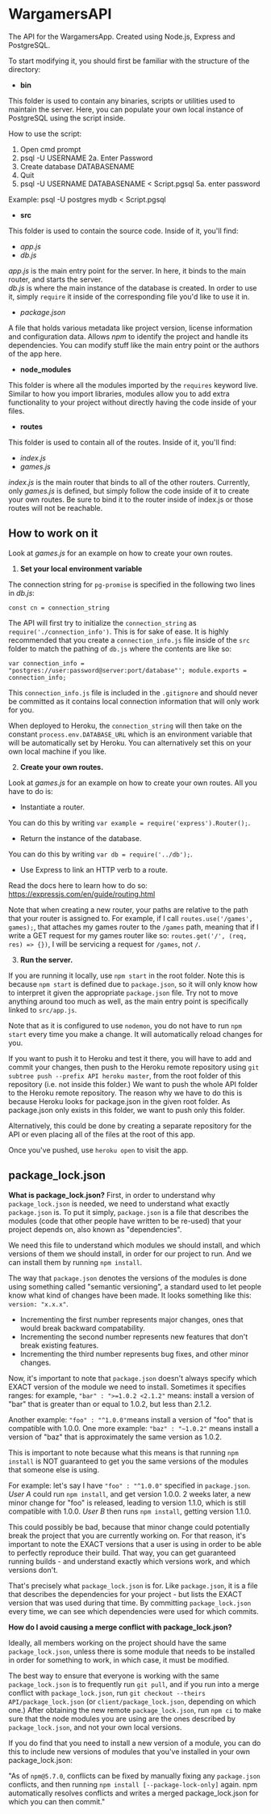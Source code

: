 # WargamersAPI

The API for the WargamersApp. Created using Node.js, Express and PostgreSQL.

To start modifying it, you should first be familiar with the structure of the directory:

* **bin**

This folder is used to contain any binaries, scripts or utilities used to maintain the server. Here, you can populate your own local instance of PostgreSQL using the script inside.

How to use the script:

1. Open cmd prompt
2. psql -U USERNAME
2a. Enter Password
3. Create database DATABASENAME
4. Quit
5. psql -U USERNAME DATABASENAME < Script.pgsql
5a. enter password

Example: psql -U postgres mydb < Script.pgsql

* **src**

This folder is used to contain the source code. Inside of it, you'll find:

* *app.js*
* *db.js*

*app.js* is the main entry point for the server. In here, it binds to the main router, and starts the server.<br>
*db.js* is where the main instance of the database is created. In order to use it, simply `require` it inside of the corresponding file you'd like to use it in.

* *package.json*

A file that holds various metadata like project version, license information and configuration data. Allows *npm* to identify the project and handle its dependencies. You can modify stuff like the main entry point or the authors of the app here.

* **node_modules**

This folder is where all the modules imported by the `requires` keyword live. Similar to how you import libraries, modules allow you to add extra functionality to your project without directly having the code inside of your files.

* **routes**

This folder is used to contain all of the routes. Inside of it, you'll find:

* *index.js*
* *games.js*

*index.js* is the main router that binds to all of the other routers. Currently, only *games.js* is defined, but simply follow the code inside of it to create your own routes. Be sure to bind it to the router inside of index.js or those routes will not be reachable.

## How to work on it
Look at *games.js* for an example on how to create your own routes.

1. **Set your local environment variable** 

The connection string for `pg-promise` is specified in the following two lines in *db.js*:

`const cn = connection_string`

The API will first try to initialize the `connection_string` as `require('./connection_info')`. This is for sake of ease. It is highly recommended that you create a `connection_info.js` file inside of the `src` folder to match the pathing of `db.js` where the contents are like so:

`var connection_info = "postgres://user:password@server:port/database"';
module.exports = connection_info;`

This `connection_info.js` file is included in the `.gitignore` and should never be committed as it contains local connection information that will only work for you.

When deployed to Heroku, the `connection_string` will then take on the constant `process.env.DATABASE_URL` which is an environment variable that will be automatically set by Heroku. You can alternatively set this on your own local machine if you like.

2. **Create your own routes.**

Look at *games.js* for an example on how to create your own routes. All you have to do is:

* Instantiate a router.

You can do this by writing `var example = require('express').Router();`.

* Return the instance of the database.

You can do this by writing `var db = require('../db');`.

* Use Express to link an HTTP verb to a route.

Read the docs here to learn how to do so: https://expressjs.com/en/guide/routing.html

Note that when creating a new router, your paths are relative to the path that your router is assigned to. For example, if I call `routes.use('/games', games);`, that attaches my games router to the `/games` path, meaning that if I write a GET request for my games router like so: `routes.get('/', (req, res) => {})`, I will be servicing a request for `/games`, not `/`.

3. **Run the server.**

If you are running it locally, use `npm start` in the root folder. Note this is because `npm start` is defined due to `package.json`, so it will only know how to interpret it given the appropriate `package.json` file. Try not to move anything around too much as well, as the main entry point is specifically linked to `src/app.js`.

Note that as it is configured to use `nodemon`, you do not have to run `npm start` every time you make a change. It will automatically reload changes for you.

If you want to push it to Heroku and test it there, you will have to add  and commit your changes, then push to the Heroku remote repository using `git subtree push --prefix API heroku master`, from the root folder of this repository (i.e. not inside this folder.) We want to push the whole API folder to the Heroku remote repository. The reason why we have to do this is because Heroku looks for package.json in the given root folder. As package.json only exists in this folder, we want to push only this folder.

Alternatively, this could be done by creating a separate repository for the API or even placing all of the files at the root of this app.

Once you've pushed, use `heroku open` to visit the app.

## package_lock.json

**What is package_lock.json?**
First, in order to understand why `package_lock.json` is needed, we need to understand what exactly `package.json` is. To put it simply, `package.json` is a file that describes the modules (code that other people have written to be re-used) that your project depends on, also known as "dependencies".

We need this file to understand which modules we should install, and which versions of them we should install, in order for our project to run. And we can install them by running `npm install`.

The way that `package.json` denotes the versions of the modules is done using something called "semantic versioning", a standard used to let people know what kind of changes have been made. It looks something like this: `version: "x.x.x"`.

* Incrementing the first number represents major changes, ones that would break backward compatability.
* Incrementing the second number represents new features that don't break existing features.
* Incrementing the third number represents bug fixes, and other minor changes.

Now, it's important to note that `package.json` doesn't always specify which EXACT version of the module we need to install. Sometimes it specifies ranges: for example, `"bar" : ">=1.0.2 <2.1.2"` means: install a version of "bar" that is greater than or equal to 1.0.2, but less than 2.1.2.

Another example: `"foo" : "^1.0.0"`means install a version of "foo" that is compatible with 1.0.0.
One more example: `"baz" : "~1.0.2"` means install a version of "baz" that is approximately the same version as 1.0.2.

This is important to note because what this means is that running `npm install` is NOT guaranteed to get you the same versions of the modules that someone else is using.

For example: let's say I have `"foo" : "^1.0.0"` specified in `package.json`.
*User A* could run `npm install`, and get version 1.0.0.
2 weeks later, a new minor change for "foo" is released, leading to version 1.1.0, which is still compatible with 1.0.0.
*User B* then runs `npm install`, getting version 1.1.0.

This could possibly be bad, because that minor change could potentially break the project that you are currently working on. For that reason, it's important to note the EXACT versions that a user is using in order to be able to perfectly reproduce their build. That way, you can get guaranteed running builds - and understand exactly which versions work, and which versions don't.

That's precisely what `package_lock.json` is for. Like `package.json`, it is a file that describes the dependencies for your project - but lists the EXACT version that was used during that time. By committing `package_lock.json` every time, we can see which dependencies were used for which commits.

**How do I avoid causing a merge conflict with package_lock.json?**

Ideally, all members working on the project should have the same `package_lock.json`, unless there is some module that needs to be installed in order for something to work, in which case, it must be modified.

The best way to ensure that everyone is working with the same `package_lock.json` is to frequently run `git pull`, and if you run into a merge conflict with `package_lock.json`, run `git checkout --theirs API/package_lock.json` (or `client/package_lock.json`, depending on which one.) After obtaining the new remote `package_lock.json`, run `npm ci` to make sure that the node modules you are using are the ones described by `package_lock.json`, and not your own local versions.

If you do find that you need to install a new version of a module, you can do this to include new versions of modules that you've installed in your own package_lock.json:

"As of `npm@5.7.0`, conflicts can be fixed by manually fixing any `package.json` conflicts, and then running `npm install [--package-lock-only]` again. npm automatically resolves conflicts and writes a merged package_lock.json for which you can then commit."









